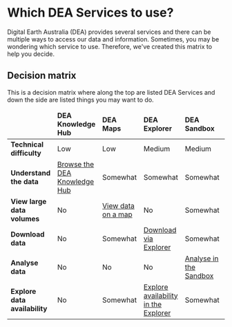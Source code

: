 # Which DEA Services to use?

Digital Earth Australia (DEA) provides several services and there can be multiple ways to access our data and information. Sometimes, you may be wondering which service to use. Therefore, we've created this matrix to help you decide.

## Decision matrix

This is a decision matrix where along the top are listed DEA Services and down the side are listed things you may want to do.

<table class="colour-coded-table">
    <thead>
        <tr>
            <td></td>
            <td><strong>DEA Knowledge Hub</strong></td>
            <td><strong>DEA Maps</strong></td>
            <td><strong>DEA Explorer</strong></td>
            <td><strong>DEA Sandbox</strong></td>
            <td><strong>STAC</strong></td>
            <td><strong>AWS</strong></td>
            <td><strong>DEA WMS</strong></td>
            <td><strong>DEA WCS</strong></td>
        </tr>
   </thead>
    <tbody>
        <tr>
            <td><strong>Technical difficulty</strong></td>
            <td>Low</td>
            <td>Low</td>
            <td>Medium</td>
            <td>Medium</td>
            <td>Medium</td>
            <td>Low</td>
            <td>High</td>
            <td>Medium</td>
        </tr>
        <tr>
            <td><strong>Understand the data</strong></td>
            <td class="high"><a href="/">Browse the DEA Knowledge Hub</a></td>
            <td class="medium">Somewhat</td>
            <td class="medium">Somewhat</td>
            <td class="medium">Somewhat</td>
            <td class="medium">Somewhat</td>
            <td class="medium">Somewhat</td>
            <td class="medium">Somewhat</td>
            <td class="medium">Somewhat</td>
        </tr>
        <tr>
            <td><strong>View large data volumes</strong></td>
            <td class="low">No</td>
            <td class="high"><a href="/guides/setup/dea_maps/">View data on a map</a></td>
            <td class="low">No</td>
            <td class="medium">Somewhat</td>
            <td class="high"><a href="/guides/setup/gis/stac/">View data using STAC</a></td>
            <td class="low">No</td>
            <td class="high"><a href="/guides/setup/gis/web_map_service/">View data on the WMS</a></td>
            <td class="medium">Somewhat</td>
        </tr>
        <tr>
            <td><strong>Download data</strong></td>
            <td class="low">No</td>
            <td class="medium">Somewhat</td>
            <td class="high"><a href="/guides/setup/explorer_guide/">Download via Explorer</a></td>
            <td class="medium">Somewhat</td>
            <td class="high"><a href="/guides/setup/gis/stac/">Download via STAC</a></td>
            <td class="high"><a href="/guides/setup/AWS/data_and_metadata/">Download via AWS</a></td>
            <td class="low">No</td>
            <td class="high"><a href="/guides/setup/gis/web_coverage_service/">Download via WCS</a></td>
        </tr>
        <tr>
            <td><strong>Analyse data</strong></td>
            <td class="low">No</td>
            <td class="low">No</td>
            <td class="low">No</td>
            <td class="high"><a href="/guides/setup/Sandbox/sandbox/">Analyse in the Sandbox</a></td>
            <td class="medium">Somewhat</td>
            <td class="low">No</td>
            <td class="low">No</td>
            <td class="high"><a href="/guides/setup/gis/web_coverage_service/">Analyse using the WCS</a></td>
        </tr>
        <tr>
            <td><strong>Explore data availability</strong></td>
            <td class="low">No</td>
            <td class="medium">Somewhat</td>
            <td class="high"><a href="/guides/setup/explorer_guide/">Explore availability in the Explorer</a></td>
            <td class="medium">Somewhat</td>
            <td class="high"><a href="/guides/setup/gis/stac/">Query availability using STAC</a></td>
            <td class="low">No</td>
            <td class="low">No</td>
            <td class="low">No</td>
        </tr>
   </tbody>
</table>
